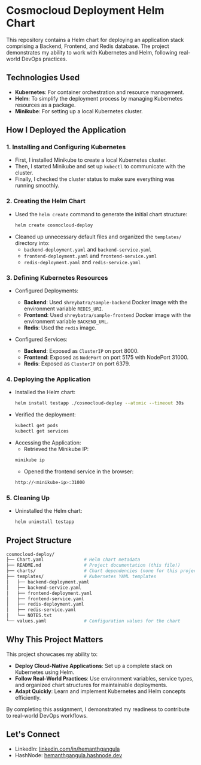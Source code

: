 # Cosmocloud Deployment Helm Chart

This repository contains a Helm chart for deploying an application stack comprising a Backend, Frontend, and Redis database. The project demonstrates my ability to work with Kubernetes and Helm, following real-world DevOps practices.

## Technologies Used
- **Kubernetes**: For container orchestration and resource management.
- **Helm**: To simplify the deployment process by managing Kubernetes resources as a package.
- **Minikube**: For setting up a local Kubernetes cluster.

## How I Deployed the Application

### 1. Installing and Configuring Kubernetes
- First, I installed Minikube to create a local Kubernetes cluster.
- Then, I started Minikube and set up `kubectl` to communicate with the cluster.
- Finally, I checked the cluster status to make sure everything was running smoothly.

### 2. Creating the Helm Chart
- Used the `helm create` command to generate the initial chart structure:
  ```bash
  helm create cosmocloud-deploy
  ```
- Cleaned up unnecessary default files and organized the `templates/` directory into:
  - `backend-deployment.yaml` and `backend-service.yaml`
  - `frontend-deployment.yaml` and `frontend-service.yaml`
  - `redis-deployment.yaml` and `redis-service.yaml`

### 3. Defining Kubernetes Resources
- Configured Deployments:
  - **Backend**: Used `shreybatra/sample-backend` Docker image with the environment variable `REDIS_URI`.
  - **Frontend**: Used `shreybatra/sample-frontend` Docker image with the environment variable `BACKEND_URL`.
  - **Redis**: Used the `redis` image.

- Configured Services:
  - **Backend**: Exposed as `ClusterIP` on port 8000.
  - **Frontend**: Exposed as `NodePort` on port 5175 with NodePort 31000.
  - **Redis**: Exposed as `ClusterIP` on port 6379.

### 4. Deploying the Application
- Installed the Helm chart:
    ```bash
    helm install testapp ./cosmocloud-deploy --atomic --timeout 30s
    ```
- Verified the deployment:
    ```bash
    kubectl get pods
    kubectl get services
    ```
- Accessing the Application:
    - Retrieved the Minikube IP:
    ```bash
    minikube ip
    ```
    - Opened the frontend service in the browser:
    ```bash
    http://<minikube-ip>:31000
    ```

### 5. Cleaning Up
- Uninstalled the Helm chart:
    ```bash
    helm uninstall testapp
    ```

## Project Structure
```bash
cosmocloud-deploy/
├── Chart.yaml               # Helm chart metadata
├── README.md                # Project documentation (this file!)
├── charts/                  # Chart dependencies (none for this project)
├── templates/               # Kubernetes YAML templates
│   ├── backend-deployment.yaml
│   ├── backend-service.yaml
│   ├── frontend-deployment.yaml
│   ├── frontend-service.yaml
│   ├── redis-deployment.yaml
│   ├── redis-service.yaml
│   └── NOTES.txt
└── values.yaml              # Configuration values for the chart
```

## Why This Project Matters
This project showcases my ability to:
- **Deploy Cloud-Native Applications**: Set up a complete stack on Kubernetes using Helm.
- **Follow Real-World Practices**: Use environment variables, service types, and organized chart structures for maintainable deployments.
- **Adapt Quickly**: Learn and implement Kubernetes and Helm concepts efficiently.

By completing this assignment, I demonstrated my readiness to contribute to real-world DevOps workflows.

## Let's Connect
- LinkedIn: [linkedin.com/in/hemanthgangula](https://www.linkedin.com/in/hemanthgangula/)
- HashNode: [hemanthgangula.hashnode.dev](https://hemanthgangula.hashnode.dev/)
